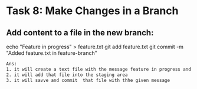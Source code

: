 # **Task 8: Make Changes in a Branch**
## **Add content to a file in the new branch:**
echo "Feature in progress" > feature.txt
git add feature.txt
git commit -m "Added feature.txt in feature-branch"
```bash
Ans:
1. it will create a text file with the message feature in progress and if the file is already created then the message will overwrite the exsisting message
2. it will add that file into the staging area
3. it will savve and commit  that file with thhe given message
```
